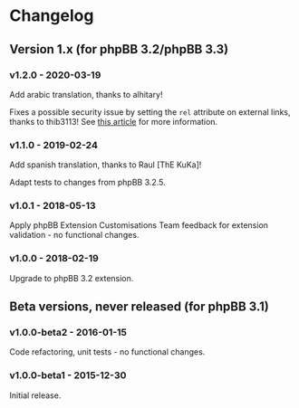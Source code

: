 # Changelog

## Version 1.x (for phpBB 3.2/phpBB 3.3)

### v1.2.0 - 2020-03-19

Add arabic translation, thanks to alhitary!

Fixes a possible security issue by setting the `rel` attribute on external links, thanks to thib3113! See [this article](https://medium.com/sedeo/how-to-fix-target-blank-a-security-and-performance-issue-in-web-pages-2118eba1ce2f) for more information.

### v1.1.0 - 2019-02-24

Add spanish translation, thanks to Raul [ThE KuKa]!

Adapt tests to changes from phpBB 3.2.5.

### v1.0.1 - 2018-05-13

Apply phpBB Extension Customisations Team feedback for extension validation - no functional changes.

### v1.0.0 - 2018-02-19

Upgrade to phpBB 3.2 extension.

## Beta versions, never released (for phpBB 3.1)

### v1.0.0-beta2 - 2016-01-15

Code refactoring, unit tests - no functional changes.

### v1.0.0-beta1 - 2015-12-30

Initial release.

